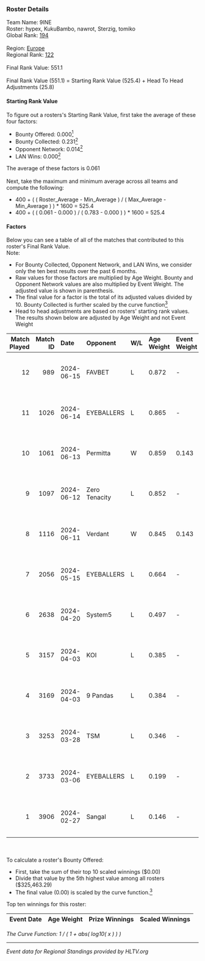 ### Roster Details<br />
Team Name: 9INE<br />
Roster: hypex, KukuBambo, nawrot, Sterzig, tomiko<br />
Global Rank: [194](../standings_global.md)<br />
<br />
Region: [Europe]( ../standings_europe.md)<br />
Regional Rank: [122]( ../standings_europe.md)<br />
<br />
Final Rank Value:  551.1<br />
<br />
Final Rank Value (551.1) = Starting Rank Value (525.4) + Head To Head Adjustments (25.8)<br />

#### Starting Rank Value<br />
To figure out a rosters's Starting Rank Value, first take the average of these four factors:<br />
- Bounty Offered: 0.000[<sup>1</sup>](#table2)
- Bounty Collected: 0.231[<sup>2</sup>](#table1)
- Opponent Network: 0.014[<sup>2</sup>](#table1)
- LAN Wins: 0.000[<sup>2</sup>](#table1)

The average of these factors is 0.061<br />
<br />
Next, take the maximum and minimum average across all teams and compute the following:<br />
- 400 + ( ( Roster_Average - Min_Average ) / ( Max_Average - Min_Average ) ) * 1600 = 525.4
- 400 + ( ( 0.061 - 0.000 ) / ( 0.783 - 0.000 ) ) * 1600 = 525.4


#### Factors<br />
Below you can see a table of all of the matches that contributed to this roster's Final Rank Value.<br />
Note:<br />

- For Bounty Collected, Opponent Network, and LAN Wins, we consider only the ten best results over the past 6 months.
- Raw values for those factors are multiplied by Age Weight. Bounty and Opponent Network values are also multiplied by Event Weight. The adjusted value is shown in parenthesis.
- The final value for a factor is the total of its adjusted values divided by 10. Bounty Collected is further scaled by the curve function[<sup>3</sup>](#curveFunction)
- Head to head adjustments are based on rosters' starting rank values. The results shown below are adjusted by Age Weight and not Event Weight
<span id="table1"></span><br />


| Match Played | Match ID | Date       | Opponent      | W/L | Age Weight | Event Weight | Bounty Collected | Opponent Network | LAN Wins  | H2H Adj. | Roster                                    |
| -: | -: | :- | :- | :- | :- | :- | :- | :- | :- | -: | :- |
|           12 |      989 | 2024-06-15 | FAVBET        | L   | 0.872      | -            | -                | -                | -         |    -4.75 | hypex, KukuBambo, nawrot, Sterzig, tomiko |
|           11 |     1026 | 2024-06-14 | EYEBALLERS    | L   | 0.865      | -            | -                | -                | -         |    -3.69 | hypex, KukuBambo, nawrot, Sterzig, tomiko |
|           10 |     1061 | 2024-06-13 | Permitta      | W   | 0.859      | 0.143        | 0.024 (0.003)    | 0.876 (0.107)    | 0 (0.000) |    24.15 | hypex, KukuBambo, nawrot, Sterzig, tomiko |
|            9 |     1097 | 2024-06-12 | Zero Tenacity | L   | 0.852      | -            | -                | -                | -         |    -1.14 | hypex, KukuBambo, nawrot, Sterzig, tomiko |
|            8 |     1116 | 2024-06-11 | Verdant       | W   | 0.845      | 0.143        | 0.015 (0.002)    | 0.299 (0.036)    | 0 (0.000) |    23.65 | hypex, KukuBambo, nawrot, Sterzig, tomiko |
|            7 |     2056 | 2024-05-15 | EYEBALLERS    | L   | 0.664      | -            | -                | -                | -         |    -2.39 | hypex, KukuBambo, Sterzig, tomiko, zEden  |
|            6 |     2638 | 2024-04-20 | System5       | L   | 0.497      | -            | -                | -                | -         |    -4.73 | hypex, KukuBambo, Sterzig, tomiko, zEden  |
|            5 |     3157 | 2024-04-03 | KOI           | L   | 0.385      | -            | -                | -                | -         |    -0.52 | hypex, KukuBambo, Sterzig, tomiko, zEden  |
|            4 |     3169 | 2024-04-03 | 9 Pandas      | L   | 0.384      | -            | -                | -                | -         |    -0.74 | hypex, KukuBambo, Sterzig, tomiko, zEden  |
|            3 |     3253 | 2024-03-28 | TSM           | L   | 0.346      | -            | -                | -                | -         |    -3.27 | KEi, KukuBambo, mynio, nawrot, tomiko     |
|            2 |     3733 | 2024-03-06 | EYEBALLERS    | L   | 0.199      | -            | -                | -                | -         |    -0.68 | KEi, KukuBambo, mynio, nawrot, tomiko     |
|            1 |     3906 | 2024-02-27 | Sangal        | L   | 0.146      | -            | -                | -                | -         |    -0.13 | KEi, KukuBambo, mynio, nawrot, tomiko     |

<br />
<span id="table2"></span><br />
To calculate a roster's Bounty Offered:<br />

- First, take the sum of their top 10 scaled winnings ($0.00)
- Divide that value by the 5th highest value among all rosters ($325,463.29)
- The final value (0.00) is scaled by the curve function.[<sup>3</sup>](#curveFunction)

Top ten winnings for this roster:<br />

| Event Date | Age Weight | Prize Winnings | Scaled Winnings |
| :- | -: | :- | :- |


<span id="curveFunction"></span>_The Curve Function: 1 / ( 1 + abs( log10( x ) ) )_<br />

---
_Event data for Regional Standings provided by HLTV.org_<br />
